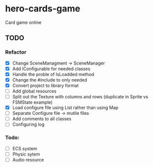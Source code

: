 # hero-cards-game

Card game online

## TODO

### Refactor

-   [x] Change SceneManagment -> SceneManager
-   [x] Add IConfigurable for needed classes
-   [x] Handle the proble of IsLoadded method
-   [x] Change the #include to only needed
-   [x] Convert project to library format
-   [ ] Add global resources
-   [ ] Split out the Texture with columns and rows (duplicate in Sprite vs FSMState example)
-   [x] Load configure file using List rather than using Map
-   [ ] Separate Configure file -> mutile files
-   [ ] Add comments to all classes
-   [ ] Configuring log

### Todo:

-   [ ] ECS system
-   [ ] Physic sytem
-   [ ] Audio resource

